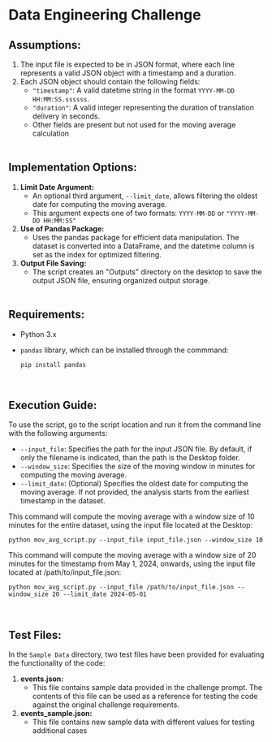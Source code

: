 # Data Engineering Challenge

## Assumptions:
1. The input file is expected to be in JSON format, where each line represents a valid JSON object with a timestamp and a duration.
2. Each JSON object should contain the following fields:
   - `"timestamp"`: A valid datetime string in the format `YYYY-MM-DD HH:MM:SS.ssssss`.
   - `"duration"`: A valid integer representing the duration of translation delivery in seconds.
   - Other fields are present but not used for the moving average calculation
<br> <br>

## Implementation Options:
1. **Limit Date Argument:**
   - An optional third argument, `--limit_date`, allows filtering the oldest date for computing the moving average.
   - This argument expects one of two formats: `YYYY-MM-DD` or `"YYYY-MM-DD HH:MM:SS"`
2. **Use of Pandas Package:**
   - Uses the pandas package for efficient data manipulation. The dataset is converted into a DataFrame, and the datetime column is set as the index for optimized filtering.
3. **Output File Saving:**
   - The script creates an "Outputs" directory on the desktop to save the output JSON file, ensuring organized output storage.
<br> <br>

## Requirements:
   - Python 3.x
   - `pandas` library, which can be installed through the commmand:

      ```
      pip install pandas
      ```
<br>

## Execution Guide:
To use the script, go to the script location and run it from the command line with the following arguments:
   - `--input_file`: Specifies the path for the input JSON file. By default, if only the filename is indicated, than the path is the Desktop folder.
   - `--window_size`: Specifies the size of the moving window in minutes for computing the moving average.
   - `--limit_date`: (Optional) Specifies the oldest date for computing the moving average. If not provided, the analysis starts from the earliest timestamp in the dataset.

This command will compute the moving average with a window size of 10 minutes for the entire dataset, using the input file located at the Desktop:
```
python mov_avg_script.py --input_file input_file.json --window_size 10
```
This command will compute the moving average with a window size of 20 minutes for the timestamp from May 1, 2024, onwards, using the input file located at /path/to/input_file.json:
```
python mov_avg_script.py --input_file /path/to/input_file.json --window_size 20 --limit_date 2024-05-01
```
<br>

## Test Files:
In the `Sample Data` directory, two test files have been provided for evaluating the functionality of the code:
1. **events.json:**
   - This file contains sample data provided in the challenge prompt. The contents of this file can be used as a reference for testing the code against the original challenge requirements.
2. **events_sample.json:**
   - This file contains new sample data with different values for testing additional cases

